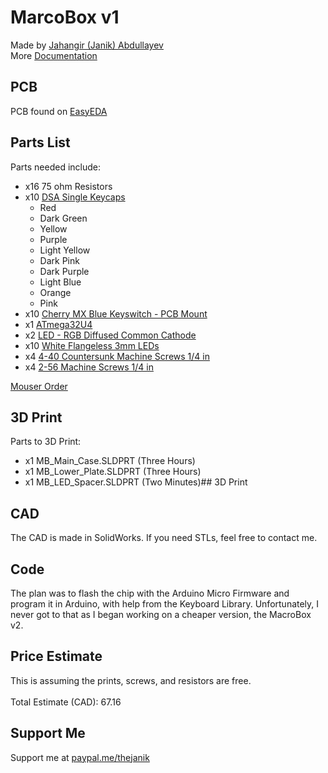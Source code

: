 # MarcoBox v1
Made by [Jahangir (Janik) Abdullayev](https://janikthepanic.github.io/)
<br>
More [Documentation](https://janikthepanic.github.io/projects/macrobox_v1.html)

## PCB
PCB found on [EasyEDA](https://easyeda.com/jk4abdl/macrobox)

## Parts List
Parts needed include:
* x16 75 ohm Resistors
* x10 [DSA Single Keycaps](https://mechbox.co.uk/collections/single-keycaps/products/dsa-single-keycaps?variant=12594593792042)
	* Red
	* Dark Green
	* Yellow
	* Purple
	* Light Yellow
	* Dark Pink
	* Dark Purple
	* Light Blue
	* Orange
	* Pink
* x10 [Cherry MX Blue Keyswitch - PCB Mount](https://mechanicalkeyboards.com/shop/index.php?l=product_detail&p=1041)
* x1 [ATmega32U4](https://www.microchip.com/wwwproducts/en/ATmega32u4)
* x2 [LED - RGB Diffused Common Cathode](https://www.sparkfun.com/products/9264)
* x10 [White Flangeless 3mm LEDs](https://www.digikey.com/products/en?mpart=VAOL-3MWY4&v=28)
* x4 [4-40 Countersunk Machine Screws 1/4 in](https://www.homedepot.com/p/Everbilt-4-40-x-1-1-4-in-Phillips-Flat-Head-Machine-Screws-6-Pack-28281/202706116)
* x4 [2-56 Machine Screws 1/4 in](https://www.homedepot.com/p/2-56-x-1-4-in-Phillips-Slotted-Combination-Drive-Round-Head-Machine-Screws-Zinc-Plated-in-Steel-100-Pack-9002676/310889508)

[Mouser Order](https://www.mouser.ca/ProjectManager/ProjectDetail.aspx?AccessID=55a6c28294)

## 3D Print
Parts to 3D Print:
* x1 MB_Main_Case.SLDPRT (Three Hours)
* x1 MB_Lower_Plate.SLDPRT (Three Hours)
* x1 MB_LED_Spacer.SLDPRT (Two Minutes)## 3D Print

## CAD
The CAD is made in SolidWorks. If you need STLs, feel free to contact me.

## Code
The plan was to flash the chip with the Arduino Micro Firmware and program it in Arduino, with help from the Keyboard Library.
Unfortunately, I never got to that as I began working on a cheaper version, the MacroBox v2.

## Price Estimate
This is assuming the prints, screws, and resistors are free.
<br>
<br>
Total Estimate (CAD): 67.16

## Support Me
Support me at [paypal.me/thejanik](https://www.paypal.me/thejanik)
